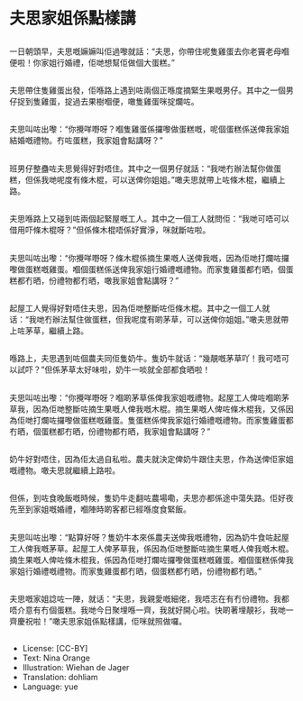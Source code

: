# 夫思家姐係點樣講

##
一日朝頭早，夫思嘅嫲嫲叫佢過嚟就話：“夫思，你帶住呢隻雞蛋去你老竇老母嗰便啦！你家姐行婚禮，佢哋想幫佢做個大蛋糕。”

##
夫思帶住隻雞蛋出發，佢喺路上遇到咗兩個正喺度摘緊生果嘅男仔。其中之一個男仔捉到隻雞蛋，掟過去果樹嗰便，噉隻雞蛋咪掟爛咗。

##
夫思叫咗出嚟：“你攪咩嘢呀？嗰隻雞蛋係攞嚟做蛋糕嘅，呢個蛋糕係送俾我家姐結婚嘅禮物。冇咗蛋糕，我家姐會點講呀？”

##
班男仔整蠱咗夫思覺得好對唔住。其中之一個男仔就話：“我哋冇辦法幫你做蛋糕，但係我哋呢度有條木棍，可以送俾你姐姐。”噉夫思就帶上咗條木棍，繼續上路。

##
夫思喺路上又碰到咗兩個起緊屋嘅工人。其中之一個工人就問佢：“我哋可唔可以借用吓條木棍呀？”但係條木棍唔係好實淨，咪就斷咗啦。

##
夫思叫咗出嚟：“你攪咩嘢呀？條木棍係摘生果嘅人送俾我嘅，因為佢哋打爛咗攞嚟做蛋糕嘅雞蛋。嗰個蛋糕係送俾我家姐行婚禮嘅禮物。而家隻雞蛋都冇晒，個蛋糕都冇晒，份禮物都冇晒，噉我家姐會點講呀？”

##
起屋工人覺得好對唔住夫思，因為佢哋整斷咗佢條木棍。其中之一個工人就话：“我哋冇辦法幫住做蛋糕，但我呢度有啲茅草，可以送俾你姐姐。”噉夫思就帶上咗茅草，繼續上路。

##
喺路上，夫思遇到咗個農夫同佢隻奶牛。隻奶牛就话：“幾靚嘅茅草吖！我可唔可以試吓？”但係茅草太好味啦，奶牛一啖就全部都食晒啦！

##
夫思叫咗出嚟：“你攪咩嘢呀？嗰啲茅草係俾我家姐嘅禮物。起屋工人俾咗嗰啲茅草我，因為佢哋整斷咗摘生果嘅人俾我嘅木棍。摘生果嘅人俾咗條木棍我，又係因為佢哋打爛咗攞嚟做蛋糕嘅雞蛋。隻蛋糕係俾我家姐行婚禮嘅禮物。而家隻雞蛋都冇晒，個蛋糕都冇晒，份禮物都冇晒，我家姐會點講呀？”

##
奶牛好對唔住，因為佢太過自私啦。農夫就決定俾奶牛跟住夫思，作為送俾佢家姐嘅禮物。噉夫思就繼續上路啦。

##
但係，到咗食晚飯嘅時候，隻奶牛走翻咗農場嘞，夫思亦都係途中蕩失路。佢好夜先至到家姐嘅婚禮，嗰陣時啲客都已經喺度食緊飯。

##
夫思叫咗出嚟：“點算好呀？隻奶牛本來係農夫送俾我嘅禮物，因為奶牛食咗起屋工人俾我嘅茅草。起屋工人俾茅草我，係因為佢哋整斷咗摘生果嘅人俾我嘅木棍。摘生果嘅人俾咗條木棍我，係因為佢哋打爛咗攞嚟做蛋糕嘅雞蛋。嗰個蛋糕係俾我家姐行婚禮嘅禮物。而家隻雞蛋都冇晒，個蛋糕都冇晒，份禮物都冇晒。”

##
夫思嘅家姐諗咗一陣，就话：“夫思，我親愛嘅細佬，我唔志在有冇份禮物。我都唔介意有冇個蛋糕。我哋今日聚埋喺一齊，我就好開心啦。快啲著埋靚衫，我哋一齊慶祝啦！”噉夫思家姐係點樣講，佢咪就照做囉。

##
* License: [CC-BY]
* Text: Nina Orange
* Illustration: Wiehan de Jager
* Translation: dohliam
* Language: yue
